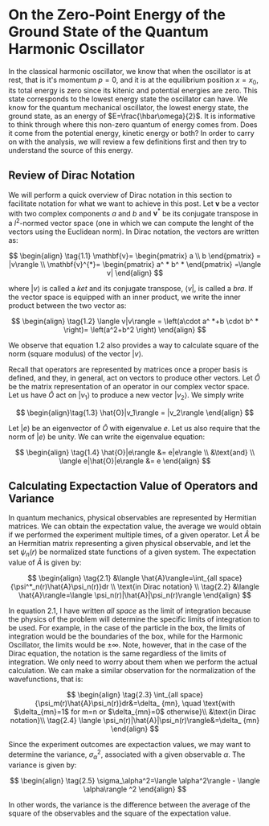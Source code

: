 # On the Zero-Point Energy of the Ground State of the Quantum Harmonic Oscillator
In the classical harmonic oscillator, we know that when the oscillator is at rest, that is it's momentum $p=0$, and 
it is at the equilibrium position $x=x_0$, its total energy is zero since its kitenic and potential energies are zero. This state corresponds
to the lowest energy state the oscillator can have. We know for the quantum mechanical oscillator, the lowest energy state, the ground state,
as an energy of $E=\frac{\hbar\omega}{2}$. It is informative to think through where this non-zero quantum of energy comes from. Does it come
from the potential energy, kinetic energy or both?
In order to carry on with the analysis, we will review a few definitions first and then try to understand the source of this energy.

## Review of Dirac Notation 
We will perform a quick overview of Dirac notation in this section to facilitate notation for what we want to achieve in this post. 
Let $\mathbf{v}$ be a vector with two complex components $a$ and $b$ and $\mathbf{v}^{*}$ be its conjugate transpose in a $l^2$-normed vector space 
(one in which we can compute the lenght of the vectors using the Euclidean norm). In Dirac notation,
the vectors are written as:

$$
\begin{align}
\tag{1.1}
\mathbf{v}=
\begin{pmatrix}
a \\ 
b
\end{pmatrix}
= |v\rangle \\
\mathbf{v}^{*}=
\begin{pmatrix}
a^ * b^ *
\end{pmatrix}
=\langle v|
\end{align}
$$

where $|v\rangle$ is called a *ket* and its conjugate transpose, $\langle v|$, is called a *bra*. If the vector space is equipped with an
inner product, we write the inner product between the two vector as: 

$$
\begin{align}
\tag{1.2}
\langle v|v\rangle = \left(a\cdot a^ *+b \cdot b^ * \right)= \left(a^2+b^2 \right)
\end{align}
$$


We observe that equation 1.2 also provides a way to calculate square of 
the norm (square modulus) of the vector $|v\rangle$.

Recall that operators are represented by matrices once a proper basis is defined, and they, in general, act on vectors to produce other vectors.
Let $\hat{O}$ be the matrix representation of an operator in our complex vector space. Let us have $\hat{O}$ act on $|v_1\rangle$ to produce a new vector $|v_2\rangle$.
We simply write

$$
\begin{align}\tag{1.3}
\hat{O}|v_1\rangle = |v_2\rangle
\end{align}
$$

Let $|e\rangle$ be an eigenvector of $\hat{O}$ with eigenvalue $e$. Let us also require that the norm of $|e\rangle$ be unity. We can write 
the eigenvalue equation:

$$
\begin{align}
\tag{1.4}
\hat{O}|e\rangle &= e|e\rangle \\  
&\text{and} \\
\langle e|\hat{O}|e\rangle &= e
\end{align}
$$

## Calculating Expectaction Value of Operators and Variance
In quantum mechanics, physical observables are represented by Hermitian matrices. We can obtain the expectation value, the average we would obtain if we performed the experiment multiple times, of a given operator. Let $\hat{A}$ be an Hermitian matrix representing a given physical observable, and let the set $\psi_n(r)$ be normalized state functions of a given system.
The expectation value of $\hat{A}$ is given by:

$$
\begin{align}
\tag{2.1}
&\langle \hat{A}\rangle=\int_{all space}{\psi^*_n(r)\hat{A}\psi_n(r)}dr \\
\text{in Dirac notation} \\
\tag{2.2}
&\langle \hat{A}\rangle=\langle \psi_n(r)|\hat{A}|\psi_n(r)\rangle
\end{align}
$$

In equation 2.1, I have written *all space* as the limit of integration because the physics of the problem will determine the specific limits of integration to be used. For example, in the case of the particle in the box, the limits of integration would be the boundaries of the box, while for the Harmonic Oscillator, the limits would be $\pm \infty$. Note, however, that in the case of the Dirac equation, the notation is the same regardless of the limits of integration. We only need to worry about them when we perform the actual calculation. We can make a similar observation for the normalization of the wavefunctions, that is: 

$$
\begin{align}
\tag{2.3}
\int_{all space}{\psi_m(r)\hat{A}\psi_n(r)}dr&=\delta_ {mn}, \quad
\text{with $\delta_{mn}=1$ for m=n or $\delta_{mn}=0$ otherwise}\\
&\text{in Dirac notation}\\
\tag{2.4}
\langle \psi_n(r)|\hat{A}|\psi_n(r)\rangle&=\delta_ {mn}
\end{align}
$$

Since the experiment outcomes are expectaction values, we may want to determine the variance, $\sigma_\alpha^2$, associated with a given observable $\alpha$. The variance is given by: 

$$
\begin{align}
\tag{2.5}
\sigma_\alpha^2=\langle \alpha^2\rangle - \langle \alpha\rangle ^2
\end{align}
$$

In other words, the variance is the difference between the average of the square of the observables and the square of the expectation value.


